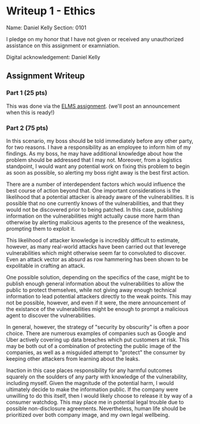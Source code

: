 # Writeup 1 - Ethics

Name: Daniel Kelly
Section: 0101

I pledge on my honor that I have not given or received any unauthorized assistance on this assignment or examniation.

Digital acknowledgement: Daniel Kelly

## Assignment Writeup

### Part 1 (25 pts)

This was done via the [ELMS assignment](). (we'll post an announcement when this is ready!)

### Part 2 (75 pts)

In this scenario, my boss should be told immediately before any other party, for two reasons.
I have a responsibility as an employee to inform him of my findings.
As my boss, he may have additional knowledge about how the problem should be addressed that I may not.
Moreover, from a logistics standpoint, I would want any potential work on fixing this problem to begin as soon as possible, so alerting my boss right away is the best first action.

There are a number of interdependent factors which would influence the best course of action beyond that.
One important considerations is the likelihood that a potential attacker is already aware of the vulnerabilities.
It is possible that no one currently knows of the vulnerabilities, and that they would not be discovered prior to being patched.
In this case, publishing information on the vulnerabilities might actually cause more harm than otherwise by alerting malicious agents to the presence of the weakness, prompting them to exploit it.

This likelihood of attacker knowledge is incredibly difficult to estimate, however, as many real-world attacks have been carried out that leverege vulnerabilities which might otherwise seem far to convoluted to discover.
Even an attack vector as absurd as row hammering has been shown to be expolitable in crafting an attack.

One possible solution, depending on the specifics of the case, might be to publish enough general information about the vulnerabilities to allow the public to protect themselves, while not giving away enough technical information to lead potential attackers directly to the weak points.
This may not be possible, however, and even if it were, the mere announcement of the existance of the vulnerabilities might be enough to prompt a malicious agent to discover the vulnerabilities.

In general, however, the strategy of "security by obscurity" is often a poor choice.
There are numerous examples of companies such as Google and Uber actively covering up data breaches which put customers at risk.
This may be both out of a combination of protecting the public image of the companies, as well as a misguided attempt to "protect" the consumer by keeping other attackers from learning about the leaks.

Inaction in this case places responsibility for any harmful outcomes squarely on the soulders of any party with knowledge of the vulnerability, including myself.
Given the magnitude of the potential harm, I would ultimately decide to make the information public.
If the company were unwilling to do this itself, then I would likely choose to release it by way of a consumer watchdog.
This may place me in potential legal trouble due to possible non-disclosure agreements.
Nevertheless, human life should be prioritized over both company image, and my own legal wellbeing.
